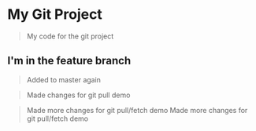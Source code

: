 # My Git Project

> My code for the git project

## I'm in the feature branch

>Added to master again

>Made changes for git pull demo

>Made more changes for git pull/fetch demo
>Made more changes for git pull/fetch demo
